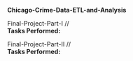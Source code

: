 **Chicago-Crime-Data-ETL-and-Analysis** <br>

Final-Project-Part-I // <br>
**Tasks Performed:**

Final-Project-Part-II // <br>
**Tasks Performed:**

